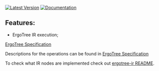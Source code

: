 [![Latest Version](https://img.shields.io/crates/v/ergotree-interpreter.svg)](https://crates.io/crates/ergotree-interpreter)
[![Documentation](https://docs.rs/ergotree-interpreter/badge.svg)](https://docs.rs/crate/ergotree-interpreter)

## Features:
- ErgoTree IR execution;

[ErgoTree Specification](https://github.com/ScorexFoundation/sigmastate-interpreter/tree/develop/docs/spec)

Descriptions for the operations can be found in [ErgoTree Specification](https://github.com/ScorexFoundation/sigmastate-interpreter/tree/develop/docs/spec)

To check what IR nodes are implemented check out [ergotree-ir README](../ergotree-ir/README.md).

